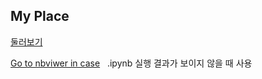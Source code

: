## My Place
[ 둘러보기 ](https://github.com/fasthill/My-Repo-Navigator)

[Go to nbviwer in case](https://nbviewer.org/) &nbsp;&nbsp;.ipynb 실행 결과가 보이지 않을 때 사용

